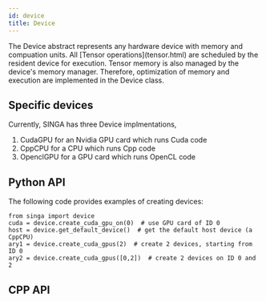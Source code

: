 ```yaml
---
id: device
title: Device
---
```


The Device abstract represents any hardware device with memory and
compuation units. All \[Tensor operations\](tensor.html) are scheduled
by the resident device for execution. Tensor memory is also managed by
the device's memory manager. Therefore, optimization of memory and
execution are implemented in the Device class.

Specific devices
----------------

Currently, SINGA has three Device implmentations,

1.  CudaGPU for an Nvidia GPU card which runs Cuda code
2.  CppCPU for a CPU which runs Cpp code
3.  OpenclGPU for a GPU card which runs OpenCL code

Python API
----------

The following code provides examples of creating devices:

    from singa import device
    cuda = device.create_cuda_gpu_on(0)  # use GPU card of ID 0
    host = device.get_default_device()  # get the default host device (a CppCPU)
    ary1 = device.create_cuda_gpus(2)  # create 2 devices, starting from ID 0
    ary2 = device.create_cuda_gpus([0,2])  # create 2 devices on ID 0 and 2

CPP API
-------
